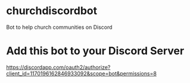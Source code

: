 # churchdiscordbot
Bot to help church communities on Discord

# Add this bot to your Discord Server
https://discordapp.com/oauth2/authorize?client_id=1170196162846933092&scope=bot&permissions=8
